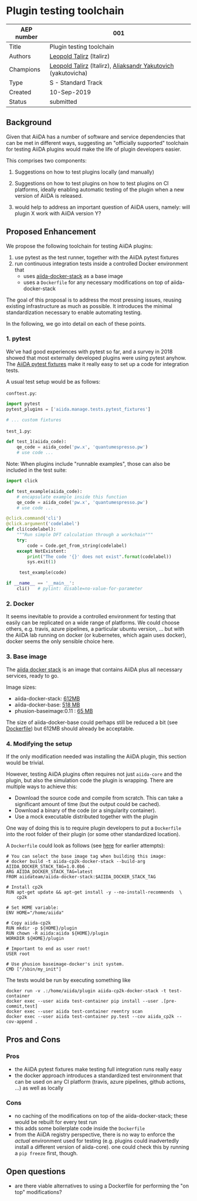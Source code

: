 # Plugin testing toolchain

| AEP number | 001                                                          |
|------------|--------------------------------------------------------------|
| Title      | Plugin testing toolchain                |
| Authors    | [Leopold Talirz](mailto:leopold.talirz@epfl.ch) (ltalirz)|
| Champions  | [Leopold Talirz](mailto:leopold.talirz@epfl.ch) (ltalirz), [Aliaksandr Yakutovich](mailto:aliaksandr.yakutovich@epfl.ch) (yakutovicha)|
| Type       | S - Standard Track                                           |
| Created    | 10-Sep-2019                                                  |
| Status     | submitted                                                    |

## Background 
Given that AiiDA has a number of software and service dependencies that can be met in different ways, suggesting an "officially supported" toolchain for testing AiiDA plugins would make the life of plugin developers easier.

This comprises two components:
 1. Suggestions on how to test plugins locally (and manually)
 2. Suggestions on how to test plugins on how to test plugins on CI platforms, ideally enabling automatic testing of the plugin when a new version of AiiDA is released.

2. would help to address an important question of AiiDA users, namely: will plugin X work with AiiDA version Y?

## Proposed Enhancement 

We propose the following toolchain for testing AiiDA plugins:

 1. use pytest as the test runner, together with the AiiDA pytest fixtures
 1. run continuous integration tests inside a controlled Docker environment that
    * uses [aiida-docker-stack](https://github.com/aiidateam/aiida-docker-stack) as a base image
    * uses a `Dockerfile` for any necessary modifications on top of aiida-docker-stack

The goal of this proposal is to address the most pressing issues, reusing existing infrastructure as much as possible.
It introduces the minimal standardization necessary to enable automating testing.

In the following, we go into detail on each of these points.

### 1. pytest

We've had good experiences with pytest so far, and a survey in 2018 showed that most externally developed plugins were using pytest anyhow. 
The [AiiDA pytest fixtures](https://github.com/aiidateam/aiida-core/pull/3319) make it really easy to set up a code for integration tests.

A usual test setup would be as follows:

`conftest.py`:
```python
import pytest
pytest_plugins = ['aiida.manage.tests.pytest_fixtures']

# ... custom fixtures
```

`test_1.py`:
```python
def test_1(aiida_code):
    qe_code = aiida_code('pw.x', 'quantumespresso.pw')
    # use code ...
```

Note: When plugins include "runnable examples", those can also be included in the test suite:

```python
import click 

def test_example(aiida_code):
    # encapsulate example inside this function
    qe_code = aiida_code('pw.x', 'quantumespresso.pw')
    # use code ...

@click.command('cli')
@click.argument('codelabel')
def cli(codelabel):
    """Run simple DFT calculation through a workchain"""
    try:
        code = Code.get_from_string(codelabel)
    except NotExistent:
        print("The code '{}' does not exist".format(codelabel))
        sys.exit(1)

     test_example(code)

if __name__ == '__main__':
    cli()   # pylint: disable=no-value-for-parameter
```

### 2. Docker

It seems inevitable to provide a controlled environment for testing that easily can be replicated on a wide range of platforms.
We could choose others, e.g. travis, azure pipelines, a particular ubuntu version, ... but with the AiiDA lab running on docker (or kubernetes, which again uses docker), docker seems the only sensible choice here.

### 3. Base image

The [aiida docker stack](https://github.com/aiidateam/aiida-docker-stack) is an image that contains AiiDA plus all necessary services, ready to go.

Image sizes:
 * aiida-docker-stack: [612MB](https://hub.docker.com/r/aiidateam/aiida-docker-stack/tags)
 * aiida-docker-base: [518 MB](https://hub.docker.com/r/aiidateam/aiida-docker-base/tags)
 * phusion-baseimage:0.11 : [65 MB](https://hub.docker.com/r/phusion/baseimage/tags)

The size of aiida-docker-base could perhaps still be reduced a bit (see [Dockerfile](https://hub.docker.com/r/aiidateam/aiida-docker-base/dockerfile)) but 612MB should already be acceptable.

### 4. Modifying the setup

If the only modification needed was installing the AiiDA plugin, this section would be trivial.

However, testing AiiDA plugins often requires not just `aiida-core` and the plugin, but also the simulation code the plugin is wrapping.
There are multiple ways to achieve this:

 * Download the source code and compile from scratch. This can take a significant amount of time (but the output could be cached).
 * Download a binary of the code (or a singularity container).
 * Use a mock executable distributed together with the plugin

One way of doing this is to require plugin developers to put a `Dockerfile` into the root folder of their plugin (or some other standardized location).

A `Dockerfile` could look as follows (see [here](https://github.com/aiidateam/aiida-cp2k/blob/develop/Dockerfile) for earlier attempts):
```docker
# You can select the base image tag when building this image:
# docker build -t aiida-cp2k-docker-stack --build-arg AIIDA_DOCKER_STACK_TAG=1.0.0b6 .
ARG AIIDA_DOCKER_STACK_TAG=latest
FROM aiidateam/aiida-docker-stack:$AIIDA_DOCKER_STACK_TAG

# Install cp2k
RUN apt-get update && apt-get install -y --no-install-recommends  \
    cp2k

# Set HOME variable:
ENV HOME="/home/aiida"

# Copy aiida-cp2k
RUN mkdir -p ${HOME}/plugin
RUN chown -R aiida:aiida ${HOME}/plugin
WORKDIR ${HOME}/plugin

# Important to end as user root!
USER root

# Use phusion baseimage-docker's init system.
CMD ["/sbin/my_init"]
```

The tests would be run by executing something like
```
docker run -v .:/home/aiida/plugin aiida-cp2k-docker-stack -t test-container
docker exec --user aiida test-container pip install --user .[pre-commit,test]
docker exec --user aiida test-container reentry scan
docker exec --user aiida test-container py.test --cov aiida_cp2k --cov-append .
```

## Pros and Cons 

### Pros
 * the AiiDA pytest fixtures make testing full integration runs really easy
 * the docker approach introduces a standardized test environment that can be used on any CI platform (travis, azure pipelines, github actions, ...) as well as locally

### Cons
 * no caching of the modifications on top of the aiida-docker-stack; these would be rebuilt for every test run
 * this adds some boilerplate code inside the `Dockerfile`
 * from the AiiDA registry perspective, there is no way to enforce the *actual* environment used for testing (e.g. plugins could inadvertedly install a different version of aiida-core). one could check this by running a `pip freeze` first, though.

## Open questions
 * are there viable alternatives to using a Dockerfile for performing the "on top" modifications?
